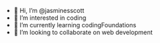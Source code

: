 - 👋 Hi, I’m @jasminesscott
- 👀 I’m interested in coding
- 🌱 I’m currently learning codingFoundations
- 💞️ I’m looking to collaborate on web development 


<!---
jasminesscott/jasminesscott is a ✨ special ✨ repository because its `README.md` (this file) appears on your GitHub profile.
You can click the Preview link to take a look at your changes.
--->
